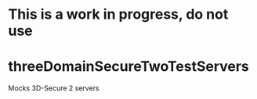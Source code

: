 # This is a work in progress, do not use

# threeDomainSecureTwoTestServers
Mocks 3D-Secure 2 servers
